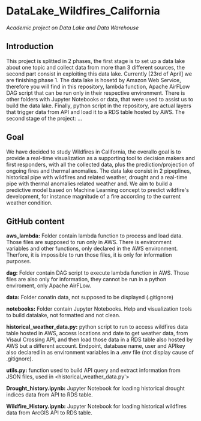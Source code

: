 # DataLake_Wildfires_California
*Academic project on Data Lake and Data Warehouse*
## Introduction
This project is splitted in 2 phases, the first stage is to set up a data lake about one topic and collect data from more than 3 different sources, the second part consist in exploiting this data lake. Currently [23rd of April] we are finishing phase 1. 
The data lake is hosetd by Amazon Web Service, therefore you will find in this repository, lambda function, Apache AirFLow DAG script that can be run only in their respective environment. There is other folders with Jupyter Notebooks or data, that were used to assist us to build the data lake. Finally, python script in the repository, are actual layers that trigger data from API and load it to a RDS table hosted by AWS.
The second stage of the project: ...
## Goal
We have decided to study Wildfires in California, the overallo goal is to provide a real-time visualization as a supporting tool to decision makers and first responders, with all the collected data, plus the prediction/projection of ongoing fires and thermal anomalies. The data lake consist in 2 pipeplines, historical pipe with wildfires and related weather, drought and a real-time pipe with thermal anomalies related weather and. We aim to build a predictive model based on Machine Learning concept to predict wildfire's development, for instance magnitude of a fire according to the current weather condition. 

## GitHub content

**aws_lambda:** Folder contain lambda function to process and load data. Those files are supposed to run only in AWS. There is environment variables and other functions, only declared in the AWS environment. Therfore, it is impossible to run those files, it is only for information purposes. 

**dag:** Folder contain DAG script to execute lambda function in AWS. Those files are also only for information, they cannot be run in a python enviroment, only Apache AirFLow.

**data:** Folder conatin data, not supposed to be displayed (.gitignore)

**notebooks:** Folder contain Jupyter Notebooks. Help and visualization tools to build datalake, not formatted and not clean.

**historical_weather_data.py:** python script to run to access wildfires data table hosted in AWS, access locations and date to get weather data, from Visaul Crossing API, and then load those data in a RDS table also hosted by AWS but a different account. Endpoint, database name, user and APIkey also declared in as environment variables in a .env file (not display cause of .gitignore). 

**utils.py:** function used to build API query and extract information from JSON files, used in <historical_weather_data.py'>

**Drought_history.ipynb:** Jupyter Notebook for loading historical drought indices data from API to RDS table.

**Wildfire_History.ipynb:** Jupyter Notebook for loading historical wildfires data from ArcGIS API to RDS table.
